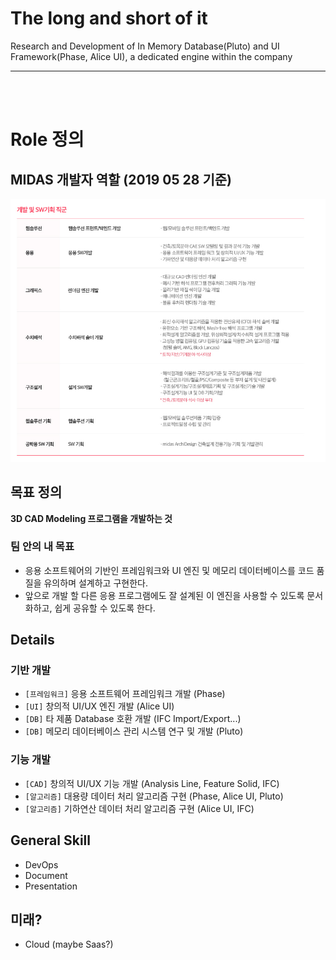 
# The long and short of it
Research and Development of In Memory Database(Pluto) and UI Framework(Phase, Alice UI), a dedicated engine within the company

<hr/>

<br/><br/>

# Role 정의
## MIDAS 개발자 역할 (2019 05 28 기준)
![Dev Role](/media/2019/2019_05_28_dev_role.png)

## 목표 정의
**3D CAD Modeling 프로그램을 개발하는 것**

### 팀 안의 내 목표
* 응용 소프트웨어의 기반인 프레임워크와 UI 엔진 및 메모리 데이터베이스를 코드 품질을 유의하며 설계하고 구현한다.
* 앞으로 개발 할 다른 응용 프로그램에도 잘 설계된 이 엔진을 사용할 수 있도록 문서화하고, 쉽게 공유할 수 있도록 한다.

## Details
### 기반 개발
* `[프레임워크]` 응용 소프트웨어 프레임워크 개발 (Phase)
* `[UI]` 창의적 UI/UX 엔진 개발 (Alice UI)
* `[DB]` 타 제품 Database 호환 개발 (IFC Import/Export...)
* `[DB]` 메모리 데이터베이스 관리 시스템 연구 및 개발 (Pluto)

### 기능 개발
* `[CAD]` 창의적 UI/UX 기능 개발 (Analysis Line, Feature Solid, IFC)
* `[알고리즘]` 대용량 데이터 처리 알고리즘 구현 (Phase, Alice UI, Pluto)
* `[알고리즘]` 기하연산 데이터 처리 알고리즘 구현 (Alice UI, IFC)

## General Skill
* DevOps
* Document
* Presentation

## 미래?
* Cloud (maybe Saas?)
